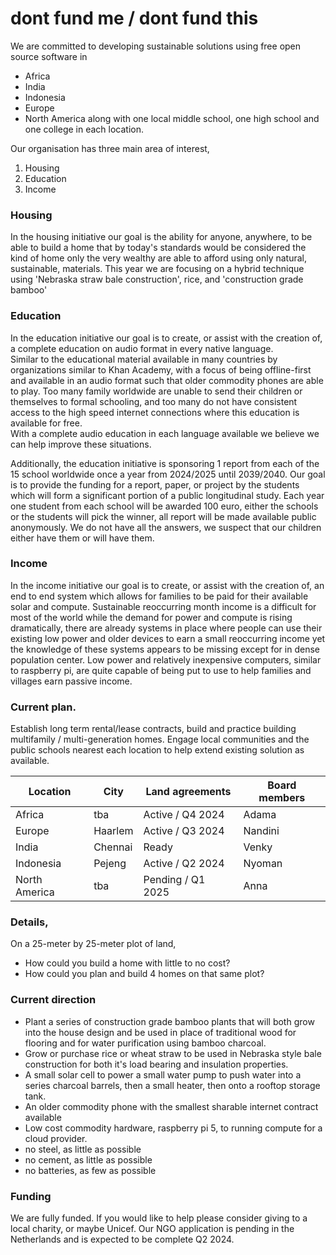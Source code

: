 # dont fund me / dont fund this

We are committed to developing sustainable solutions using free open source software in 
- Africa
- India 
- Indonesia 
- Europe 
- North America 
along with one local middle school, one high school and one college in each location.

Our organisation has three main area of interest,
1. Housing
2. Education
3. Income

### Housing
In the housing initiative our goal is the ability for anyone, anywhere, to be able to build a home that by today's
standards would be considered the kind of home only the very wealthy are able to afford using only natural, sustainable, materials.
This year we are focusing on a hybrid technique using 'Nebraska straw bale construction', rice, and 'construction grade bamboo'

### Education
In the education initiative our goal is to create, or assist with the creation of, a complete education on audio format in every native language.  
Similar to the educational material available in many countries by organizations similar to Khan Academy, with a focus of being offline-first and available in an audio format such that older commodity phones are able to play.
Too many family worldwide are unable to send their children or themselves to formal schooling, and too many do not have consistent access to the high speed internet connections where this education is available for free.  
With a complete audio education in each language available we believe we can help improve these situations.

Additionally, the education initiative is sponsoring 1 report from each of the 15 school worldwide once a year from 2024/2025 until 2039/2040.
Our goal is to provide the funding for a report, paper, or project by the students which will form a significant portion of a public longitudinal study.
Each year one student from each school will be awarded 100 euro, either the schools or the students will pick the winner, all report will be made available public anonymously.
We do not have all the answers, we suspect that our children either have them or will have them.

### Income
In the income initiative our goal is to create, or assist with the creation of, an end to end system which allows for families to be paid for their available solar and compute.
Sustainable reoccurring month income is a difficult for most of the world while the demand for power and compute is rising dramatically, there are already systems in place where
people can use their existing low power and older devices to earn a small reoccurring income yet the knowledge of these systems appears to be missing except for in dense population center.
Low power and relatively inexpensive computers, similar to raspberry pi, are quite capable of being put to use to help families and villages earn passive income.

### Current plan.
Establish long term rental/lease contracts, build and practice building multifamily / multi-generation homes.
Engage local communities and the public schools nearest each location to help extend existing solution as available.

| Location      | City      | Land agreements     | Board members |
|---------------|-----------|---------------------|---------------|
| Africa        | tba       | Active / Q4 2024    | Adama         |
| Europe        | Haarlem   | Active / Q3 2024    | Nandini       |
| India         | Chennai   | Ready               | Venky         |
| Indonesia     | Pejeng    | Active / Q2 2024    | Nyoman        |
| North America | tba       | Pending / Q1 2025   | Anna          |

### Details,
On a 25-meter by 25-meter plot of land,
- How could you build a home with little to no cost?
- How could you plan and build 4 homes on that same plot?

### Current direction
- Plant a series of construction grade bamboo plants that will both grow into the house design and be used in place of traditional wood for flooring and for water purification using bamboo charcoal.
- Grow or purchase rice or wheat straw to be used in Nebraska style bale construction for both it's load bearing and insulation properties.
- A small solar cell to power a small water pump to push water into a series charcoal barrels, then a small heater, then onto a rooftop storage tank.
- An older commodity phone with the smallest sharable internet contract available
- Low cost commodity hardware, raspberry pi 5, to running compute for a cloud provider.
- no steel, as little as possible
- no cement, as little as possible
- no batteries, as few as possible       

### Funding
We are fully funded.  If you would like to help please consider giving to a local charity, or maybe Unicef.
Our NGO application is pending in the Netherlands and is expected to be complete Q2 2024.
